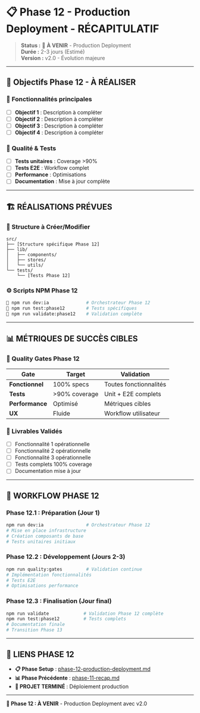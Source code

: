 # 📋 Phase 12 - Production Deployment - RÉCAPITULATIF

> **Status :** 🔄 **À VENIR** - Production Deployment  
> **Durée :** 2-3 jours (Estimé)  
> **Version :** v2.0 - Évolution majeure  

---

## 🎯 **Objectifs Phase 12 - À RÉALISER**

### 🎯 **Fonctionnalités principales**
- [ ] **Objectif 1** : Description à compléter
- [ ] **Objectif 2** : Description à compléter
- [ ] **Objectif 3** : Description à compléter
- [ ] **Objectif 4** : Description à compléter

### 🎯 **Qualité & Tests**
- [ ] **Tests unitaires** : Coverage >90%
- [ ] **Tests E2E** : Workflow complet
- [ ] **Performance** : Optimisations
- [ ] **Documentation** : Mise à jour complète

---

## 🏗️ **RÉALISATIONS PRÉVUES**

### **📁 Structure à Créer/Modifier**
```
src/
├── [Structure spécifique Phase 12]
├── lib/
│   ├── components/
│   ├── stores/
│   └── utils/
└── tests/
    └── [Tests Phase 12]
```

### **⚙️ Scripts NPM Phase 12**
```bash
🎯 npm run dev:ia              # Orchestrateur Phase 12
🎯 npm run test:phase12        # Tests spécifiques
🎯 npm run validate:phase12    # Validation complète
```

---

## 📊 **MÉTRIQUES DE SUCCÈS CIBLES**

### **🎯 Quality Gates Phase 12**
| Gate | Target | Validation |
|------|--------|------------|
| **Fonctionnel** | 100% specs | Toutes fonctionnalités |
| **Tests** | >90% coverage | Unit + E2E complets |
| **Performance** | Optimisé | Métriques cibles |
| **UX** | Fluide | Workflow utilisateur |

### **🎯 Livrables Validés**
- [ ] Fonctionnalité 1 opérationnelle
- [ ] Fonctionnalité 2 opérationnelle  
- [ ] Fonctionnalité 3 opérationnelle
- [ ] Tests complets 100% coverage
- [ ] Documentation mise à jour

---

## 🔄 **WORKFLOW PHASE 12**

### **Phase 12.1 : Préparation (Jour 1)**
```bash
npm run dev:ia                # Orchestrateur Phase 12
# Mise en place infrastructure
# Création composants de base
# Tests unitaires initiaux
```

### **Phase 12.2 : Développement (Jours 2-3)**
```bash
npm run quality:gates         # Validation continue
# Implémentation fonctionnalités
# Tests E2E
# Optimisations performance
```

### **Phase 12.3 : Finalisation (Jour final)**
```bash
npm run validate             # Validation Phase 12 complète
npm run test:phase12         # Tests complets
# Documentation finale
# Transition Phase 13
```

---

## 🔗 **LIENS PHASE 12**

- **📋 Phase Setup** : [phase-12-production-deployment.md](./phase-12-production-deployment.md)
- **📊 Phase Précédente** : [phase-11-recap.md](./phase-11-recap.md)
- **🎉 PROJET TERMINÉ** : Déploiement production

---

**🎯 Phase 12 : À VENIR** - Production Deployment avec v2.0